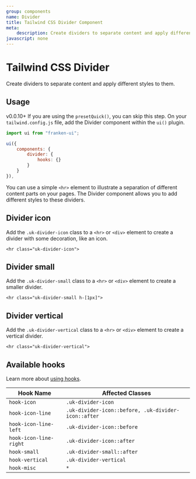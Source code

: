 ```yaml
---
group: components
name: Divider
title: Tailwind CSS Divider Component
meta:
    description: Create dividers to separate content and apply different styles to them.
javascript: none
---
```


# Tailwind CSS Divider

<p class="mt-2 uk-text-lead">Create dividers to separate content and apply different styles to them.</p>

## Usage

<span class="uk-badge uk-badge-danger">v0.0.10+</span> If you are using the `presetQuick()`, you can skip this step. On your `tailwind.config.js` file, add the Divider component within the `ui()` plugin.

```javascript
import ui from "franken-ui";

ui({
    components: {
        divider: {
            hooks: {}
        }
    }
}),
```

You can use a simple `<hr>` element to illustrate a separation of different content parts on your pages. The Divider component allows you to add different styles to these dividers.

## Divider icon

Add the `.uk-divider-icon` class to a `<hr>` or `<div>` element to create a divider with some decoration, like an icon.

```example
<hr class="uk-divider-icon">
```

## Divider small

Add the `.uk-divider-small` class to a `<hr>` or `<div>` element to create a smaller divider.

```example
<hr class="uk-divider-small h-[1px]">
```

## Divider vertical

Add the `.uk-divider-vertical` class to a `<hr>` or `<div>` element to create a vertical divider.

```example
<hr class="uk-divider-vertical">
```

## Available hooks

Learn more about [using hooks](hooks.md).

| Hook Name              | Affected Classes                                    |
|------------------------|-----------------------------------------------------|
| `hook-icon`            | `.uk-divider-icon`                                  |
| `hook-icon-line`       | `.uk-divider-icon::before, .uk-divider-icon::after` |
| `hook-icon-line-left`  | `.uk-divider-icon::before`                          |
| `hook-icon-line-right` | `.uk-divider-icon::after`                           |
| `hook-small`           | `.uk-divider-small::after`                          |
| `hook-vertical`        | `.uk-divider-vertical`                              |
| `hook-misc`            | `*`                                                 |

